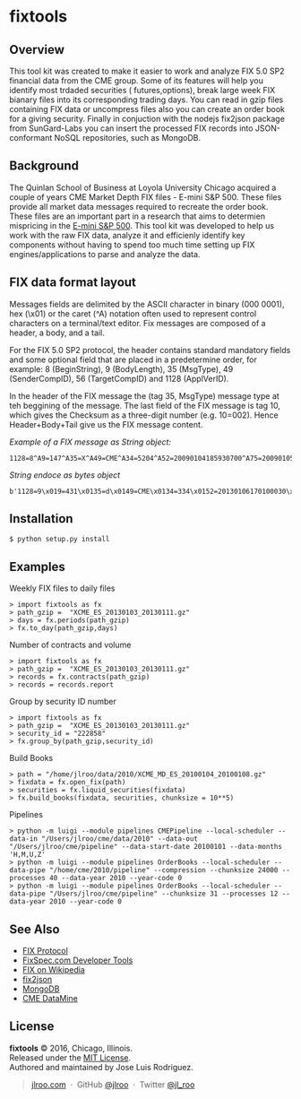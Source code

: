 # fixtools

Overview
---------
This tool kit was created to make it easier to work and analyze FIX 5.0 SP2 financial data from the CME group. Some of its features will help you identify most trdaded securities ( futures,options), break large week FIX bianary files into its corresponding trading days. You can read in gzip files containing FIX data or uncompress files also you can create an order book for a giving security. Finally in conjuction with the nodejs fix2json package from SunGard-Labs you can insert the processed FIX records into JSON-conformant NoSQL repositories, such as MongoDB.

Background
----------
The Quinlan School of Business at Loyola University Chicago acquired a couple of years CME Market Depth FIX files - E-mini S&P 500. These files provide all market data messages required to recreate the order book. These files are an important part in a research that aims to determien mispricing in the [E-mini S&P 500](http://www.cmegroup.com/trading/equity-index/us-index/e-mini-sandp500.html). This tool kit was developed to help us work with the raw FIX data, analyze it and efficienly identify key components without having to spend too much time setting up FIX engines/applications to parse and analyze the data.

FIX data format layout
--------------------------
Messages fields are delimited by the ASCII <start of header> character in binary (000 0001), hex (\x01) or the caret (^A) notation often used to represent control characters on a terminal/text editor. Fix messages are composed of a header, a body, and a tail.<br>

For the FIX 5.0 SP2 protocol, the header contains standard mandatory fields and some optional field that are placed in a predetermine order, for example: 8 (BeginString), 9 (BodyLength), 35 (MsgType), 49 (SenderCompID), 56 (TargetCompID) and 1128 (ApplVerID). <br>

In the header of the FIX message the (tag 35, MsgType) message type at teh beggining of the message. The last field of the FIX message is tag 10, which gives the Checksum as a three-digit number (e.g. 10=002). Hence Header+Body+Tail give us the FIX message content.

*Example of a FIX message as String object:*

    1128=8^A9=147^A35=X^A49=CME^A34=5204^A52=20090104185930700^A75=20090105^A268=1^A279=0^A22=8^A48=9323^A83=1^A107=ESH0^A269=0^A270=65000^A271=2^A273=185930000^A336=2^A346=1^A1023=1^A10=148^A

*String endoce as bytes object*

    b'1128=9\x019=431\x0135=d\x0149=CME\x0134=334\x0152=20130106170100030\x0115=USD\x0122=8\x0148=382206\x0155=ES\x01107=ESH4\x01200=201403\x01202=0\x01207=XCME\x01461=FFIXSX\x01462=5\x01562=1\x01731=1\x01827=2\x01864=2\x01865=5\x01866=20121221\x011145=143000000\x01865=7\x01866=20140321\x011145=133000000\x01870=3\x01871=24\x01872=1\x01871=24\x01872=4\x01871=24\x01872=14\x01947=USD\x01969=25\x01996=IPNT\x011140=2000\x011141=1\x011022=GBX\x01264=10\x011142=F\x011143=600\x011146=12.5\x011147=50\x011148=136350\x011149=150350\x011150=143125\x011151=ES\x011180=7\x015796=20130104\x019787=0.01\x019850=0\x0110=018\x01\n'

Installation
------------

    $ python setup.py install

Examples
------------

Weekly FIX files to daily files

    > import fixtools as fx
    > path_gzip =  "XCME_ES_20130103_20130111.gz"
    > days = fx.periods(path_gzip)
    > fx.to_day(path_gzip,days)

Number of contracts and volume

    > import fixtools as fx
    > path_gzip =  "XCME_ES_20130103_20130111.gz"
    > records = fx.contracts(path_gzip)
    > records = records.report

Group by security ID number

    > import fixtools as fx
    > path_gzip =  "XCME_ES_20130103_20130111.gz"
    > security_id = "222858"
    > fx.group_by(path_gzip,security_id)
    
Build Books

    > path = "/home/jlroo/data/2010/XCME_MD_ES_20100104_20100108.gz"
    > fixdata = fx.open_fix(path)
    > securities = fx.liquid_securities(fixdata)
    > fx.build_books(fixdata, securities, chunksize = 10**5)

Pipelines

    > python -m luigi --module pipelines CMEPipeline --local-scheduler --data-in "/Users/jlroo/cme/data/2010" --data-out "/Users/jlroo/cme/pipeline" --data-start-date 20100101 --data-months 'H,M,U,Z'
    > python -m luigi --module pipelines OrderBooks --local-scheduler --data-pipe "/home/cme/2010/pipeline" --compression --chunksize 24000 --processes 40 --data-year 2010 --year-code 0
    > python -m luigi --module pipelines OrderBooks --local-scheduler --data-pipe "/Users/jlroo/cme/pipeline" --chunksize 31 --processes 12 --data-year 2010 --year-code 0

See Also
------------

* [FIX Protocol](http://fixprotocol.org)
* [FixSpec.com Developer Tools](https://fixspec.com/developers)
* [FIX on Wikipedia](http://en.wikipedia.org/wiki/Financial_Information_eXchange)
* [fix2json](https://github.com/SunGard-Labs/fix2json)
* [MongoDB](https://www.mongodb.com/community)
* [CME DataMine](http://www.cmegroup.com/market-data/datamine-historical-data.html)

License
----------

**fixtools** © 2016, Chicago, Illinois.<br> 
Released under the [MIT License].<br>
Authored and maintained by Jose Luis Rodriguez.

> [jlroo.com](http://jlroo.com) &nbsp;&middot;&nbsp;
> GitHub [@jlroo](https://github.com/jl_roo) &nbsp;&middot;&nbsp;
> Twitter [@jl_roo](https://twitter.com/jl_roo)

[MIT License]: http://mit-license.org/
[contributors]: http://github.com/jlroo
